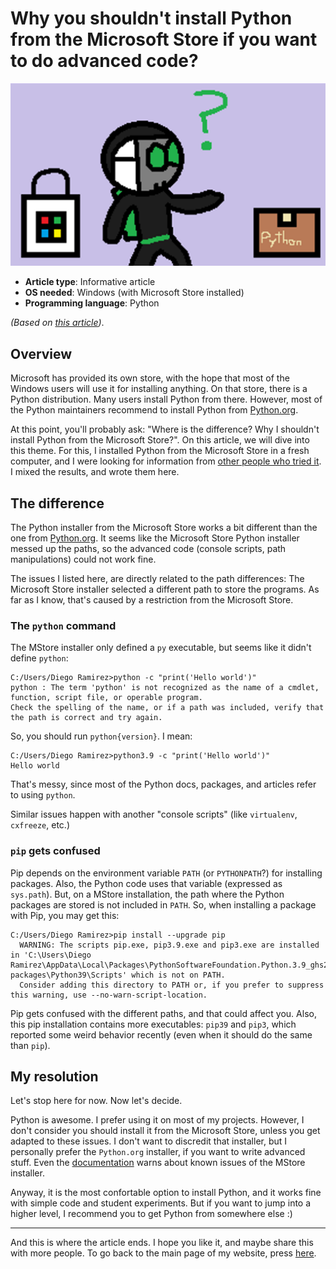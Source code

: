 # Why you shouldn't install Python from the Microsoft Store if you want to do advanced code?

![Diddi with 2 Pythons](images/Diddi-with-2-Pythons.png)

- **Article type**: Informative article
- **OS needed**: Windows (with Microsoft Store installed)
- **Programming language**: Python

_(Based on [this article](https://dev.to/naruaika/why-i-didn-t-install-python-from-the-microsoft-store-5cbd))_.

## Overview

Microsoft has provided its own store, with the hope that most of the Windows users will use it for installing anything. On that store, there is
a Python distribution. Many users install Python from there. However, most of the Python maintainers recommend to install Python from [Python.org](https://python.org).

At this point, you'll probably ask: "Where is the difference? Why I shouldn't install Python from the Microsoft Store?". On this article, we will dive into this
theme. For this, I installed Python from the Microsoft Store in a fresh computer, and I were looking for information from
[other people who tried it](https://dev.to/naruaika/why-i-didn-t-install-python-from-the-microsoft-store-5cbd). I mixed the results, and wrote them here.

## The difference

The Python installer from the Microsoft Store works a bit different than the one from [Python.org](https://python.org/downloads). It seems like
the Microsoft Store Python installer messed up the paths, so the advanced code (console scripts, path manipulations) could not work fine.

The issues I listed here, are directly related to the path differences: The Microsoft Store installer selected a different path to store the programs.
As far as I know, that's caused by a restriction from the Microsoft Store.

### The `python` command

The MStore installer only defined a `py` executable, but seems like it didn't define `python`:

```
C:/Users/Diego Ramirez>python -c "print('Hello world')"
python : The term 'python' is not recognized as the name of a cmdlet, function, script file, or operable program.
Check the spelling of the name, or if a path was included, verify that the path is correct and try again.
```

So, you should run `python{version}`. I mean:

```
C:/Users/Diego Ramirez>python3.9 -c "print('Hello world')"
Hello world
```

That's messy, since most of the Python docs, packages, and articles refer to using `python`.

Similar issues happen with another "console scripts" (like `virtualenv`, `cxfreeze`, etc.)

### `pip` gets confused

Pip depends on the environment variable `PATH` (or `PYTHONPATH`?) for installing packages. Also, the Python code uses that variable (expressed as `sys.path`). But, on a MStore
installation, the path where the Python packages are stored is not included in `PATH`. So, when installing a package with Pip, you may get this:

```
C:/Users/Diego Ramirez>pip install --upgrade pip
  WARNING: The scripts pip.exe, pip3.9.exe and pip3.exe are installed in 'C:\Users\Diego Ramirez\AppData\Local\Packages\PythonSoftwareFoundation.Python.3.9_ghs2n6kfpa4p0\LocalCache\local-packages\Python39\Scripts' which is not on PATH.
  Consider adding this directory to PATH or, if you prefer to suppress this warning, use --no-warn-script-location.
```

Pip gets confused with the different paths, and that could affect you. Also, this pip installation contains more executables: `pip39` and `pip3`, which reported
some weird behavior recently (even when it should do the same than `pip`).

## My resolution

Let's stop here for now. Now let's decide.

Python is awesome. I prefer using it on most of my projects. However, I don't consider you should install it from the Microsoft Store, unless you get adapted to these
issues. I don't want to discredit that installer, but I personally prefer the `Python.org` installer, if you want to write advanced stuff. Even the
[documentation](https://docs.python.org/3/using/windows.html#known-issues) warns about known issues of the MStore installer.

Anyway, it is the most confortable option to install Python, and it works fine with simple code and student experiments. But if you want to jump into a higher level, I
recommend you to get Python from somewhere else :)

----

And this is where the article ends. I hope you like it, and maybe share this with more people. To go back to the main page of my
website, press [here](http://DiddiLeija.github.io).

